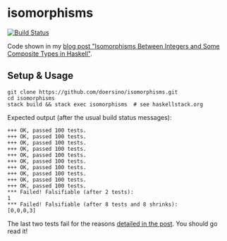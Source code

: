 # isomorphisms

[![Build Status](https://travis-ci.com/doersino/isomorphisms.svg?token=zqGLmNq38muyM7XHMUFU&branch=master)](https://travis-ci.com/doersino/isomorphisms)

Code shown in my [blog post "Isomorphisms Between Integers and Some Composite Types in Haskell"](https://hejnoah.com/posts/isomorphisms.html).

## Setup & Usage

```
git clone https://github.com/doersino/isomorphisms.git
cd isomorphisms
stack build && stack exec isomorphisms  # see haskellstack.org
```

Expected output (after the usual build status messages):

```
+++ OK, passed 100 tests.
+++ OK, passed 100 tests.
+++ OK, passed 100 tests.
+++ OK, passed 100 tests.
+++ OK, passed 100 tests.
+++ OK, passed 100 tests.
+++ OK, passed 100 tests.
+++ OK, passed 100 tests.
+++ OK, passed 100 tests.
+++ OK, passed 100 tests.
*** Failed! Falsifiable (after 2 tests):
1
*** Failed! Falsifiable (after 8 tests and 8 shrinks):
[0,0,0,3]
```

The last two tests fail for the reasons [detailed in the post](https://hejnoah.com/posts/isomorphisms.html). You should go read it!
